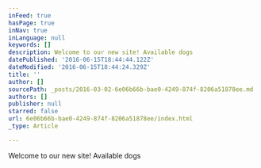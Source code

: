 ```yaml
---
inFeed: true
hasPage: true
inNav: true
inLanguage: null
keywords: []
description: Welcome to our new site! Available dogs
datePublished: '2016-06-15T18:44:44.122Z'
dateModified: '2016-06-15T18:44:24.329Z'
title: ''
author: []
sourcePath: _posts/2016-03-02-6e06b66b-bae0-4249-874f-8206a51878ee.md
authors: []
publisher: null
starred: false
url: 6e06b66b-bae0-4249-874f-8206a51878ee/index.html
_type: Article

---
```

Welcome to our new site! Available dogs